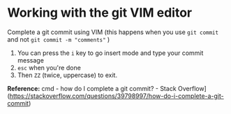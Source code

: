 # Working with the git VIM editor

Complete a git commit using VIM (this happens when you use `git commit` and not `git commit -m "comments"` )

1. You can press the `i` key to go insert mode and type your commit message
2. `esc` when you're done
3. Then `ZZ` (twice, uppercase) to exit.

**Reference:** 
cmd - how do I complete a git commit? - Stack Overflow](https://stackoverflow.com/questions/39798997/how-do-i-complete-a-git-commit)


